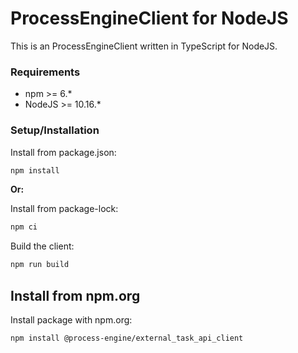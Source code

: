 # ProcessEngineClient for NodeJS

This is an ProcessEngineClient written in TypeScript for NodeJS.

### Requirements

- npm >= 6.*
- NodeJS >= 10.16.*

### Setup/Installation

Install from package.json:

```bash
npm install
```

**Or:**

Install from package-lock:

```bash
npm ci
```

Build the client:

```bash
npm run build
```

## Install from npm.org

Install package with npm.org:

```bash
npm install @process-engine/external_task_api_client
```
